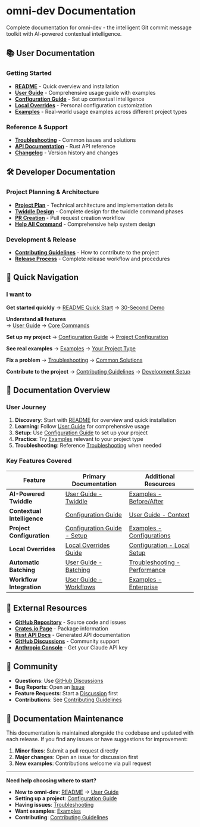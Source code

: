 # omni-dev Documentation

Complete documentation for omni-dev - the intelligent Git commit message toolkit with AI-powered contextual intelligence.

## 📚 User Documentation

### Getting Started

- **[README](../README.md)** - Quick overview and installation
- **[User Guide](user-guide.md)** - Comprehensive usage guide with examples
- **[Configuration Guide](configuration.md)** - Set up contextual intelligence
- **[Local Overrides](local-overrides.md)** - Personal configuration customization
- **[Examples](examples.md)** - Real-world usage examples across different project types

### Reference & Support

- **[Troubleshooting](troubleshooting.md)** - Common issues and solutions  
- **[API Documentation](https://docs.rs/omni-dev)** - Rust API reference
- **[Changelog](../CHANGELOG.md)** - Version history and changes

## 🛠️ Developer Documentation

### Project Planning & Architecture

- **[Project Plan](plan/project.md)** - Technical architecture and implementation details
- **[Twiddle Design](plan/twiddle.md)** - Complete design for the twiddle command phases
- **[PR Creation](plan/pr-creation.md)** - Pull request creation workflow
- **[Help All Command](plan/help-all-command.md)** - Comprehensive help system design

### Development & Release

- **[Contributing Guidelines](../CONTRIBUTING.md)** - How to contribute to the project
- **[Release Process](RELEASE.md)** - Complete release workflow and procedures

## 🚀 Quick Navigation

### I want to

**Get started quickly**
→ [README Quick Start](../README.md#-quick-start) → [30-Second Demo](../README.md#30-second-demo)

**Understand all features**  
→ [User Guide](user-guide.md) → [Core Commands](user-guide.md#command-reference)

**Set up my project**
→ [Configuration Guide](configuration.md) → [Project Configuration](configuration.md#setting-up-context)

**See real examples**
→ [Examples](examples.md) → [Your Project Type](examples.md#table-of-contents)

**Fix a problem**
→ [Troubleshooting](troubleshooting.md) → [Common Solutions](troubleshooting.md#common-solutions-checklist)

**Contribute to the project**
→ [Contributing Guidelines](../CONTRIBUTING.md) → [Development Setup](../CONTRIBUTING.md#development-setup)

## 📖 Documentation Overview

### User Journey

1. **Discovery**: Start with [README](../README.md) for overview and quick installation
2. **Learning**: Follow [User Guide](user-guide.md) for comprehensive usage
3. **Setup**: Use [Configuration Guide](configuration.md) to set up your project
4. **Practice**: Try [Examples](examples.md) relevant to your project type
5. **Troubleshooting**: Reference [Troubleshooting](troubleshooting.md) when needed

### Key Features Covered

| Feature | Primary Documentation | Additional Resources |
|---------|----------------------|----------------------|
| **AI-Powered Twiddle** | [User Guide - Twiddle](user-guide.md#twiddle---ai-powered-improvement) | [Examples - Before/After](examples.md#beforeafter-showcases) |
| **Contextual Intelligence** | [Configuration Guide](configuration.md#contextual-intelligence) | [User Guide - Context](user-guide.md#contextual-intelligence) |
| **Project Configuration** | [Configuration Guide - Setup](configuration.md#setting-up-context) | [Examples - Configurations](examples.md#project-specific-examples) |
| **Local Overrides** | [Local Overrides Guide](local-overrides.md) | [Configuration - Local Setup](configuration.md#local-override-examples) |
| **Automatic Batching** | [User Guide - Batching](user-guide.md#automatic-batching) | [Troubleshooting - Performance](troubleshooting.md#performance-issues) |
| **Workflow Integration** | [User Guide - Workflows](user-guide.md#workflows) | [Examples - Enterprise](examples.md#enterprise-monorepo) |

## 🔗 External Resources

- **[GitHub Repository](https://github.com/rust-works/omni-dev)** - Source code and issues
- **[Crates.io Page](https://crates.io/crates/omni-dev)** - Package information
- **[Rust API Docs](https://docs.rs/omni-dev)** - Generated API documentation
- **[GitHub Discussions](https://github.com/rust-works/omni-dev/discussions)** - Community support
- **[Anthropic Console](https://console.anthropic.com/)** - Get your Claude API key

## 🤝 Community

- **Questions**: Use [GitHub Discussions](https://github.com/rust-works/omni-dev/discussions)
- **Bug Reports**: Open an [Issue](https://github.com/rust-works/omni-dev/issues)  
- **Feature Requests**: Start a [Discussion](https://github.com/rust-works/omni-dev/discussions) first
- **Contributions**: See [Contributing Guidelines](../CONTRIBUTING.md)

## 📅 Documentation Maintenance

This documentation is maintained alongside the codebase and updated with each release. If you find any issues or have suggestions for improvement:

1. **Minor fixes**: Submit a pull request directly
2. **Major changes**: Open an issue for discussion first
3. **New examples**: Contributions welcome via pull request

---

**Need help choosing where to start?**

- **New to omni-dev**: [README](../README.md) → [User Guide](user-guide.md)
- **Setting up a project**: [Configuration Guide](configuration.md)
- **Having issues**: [Troubleshooting](troubleshooting.md)
- **Want examples**: [Examples](examples.md)
- **Contributing**: [Contributing Guidelines](../CONTRIBUTING.md)
